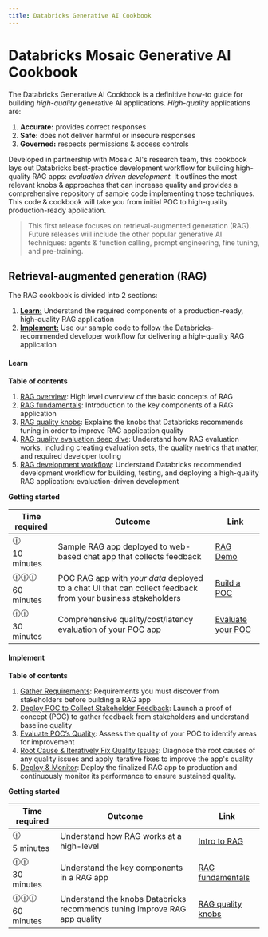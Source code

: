 ```yaml
---
title: Databricks Generative AI Cookbook
---
```


# Databricks Mosaic Generative AI Cookbook

The Databricks Generative AI Cookbook is a definitive how-to guide for building *high-quality* generative AI applications. *High-quality* applications are:
1. **Accurate:** provides correct responses
2. **Safe:** does not deliver harmful or insecure responses
3. **Governed:** respects permissions & access controls

Developed in partnership with Mosaic AI's research team, this cookbook lays out Databricks best-practice development workflow for building high-quality RAG apps: *evaluation driven development.* It outlines the most relevant knobs & approaches that can increase quality and provides a comprehensive repository of sample code implementing those techniques. This code & cookbook will take you from initial POC to high-quality production-ready application.

> This first release focuses on retrieval-augmented generation (RAG).  Future releases will include the other popular generative AI techniques: agents & function calling, prompt engineering, fine tuning, and pre-training.

## Retrieval-augmented generation (RAG)

The RAG cookbook is divided into 2 sections:
1. [**Learn:**](#learn) Understand the required components of a production-ready, high-quality RAG application
2. [**Implement:**](#implement) Use our sample code to follow the Databricks-recommended developer workflow for delivering a high-quality RAG application


#### Learn

**Table of contents**
1. [RAG overview](./nbs/1-introduction-to-rag): High level overview of the basic concepts of RAG
2. [RAG fundamentals](./nbs/2-fundamentals-unstructured): Introduction to the key components of a RAG application
3. [RAG quality knobs](./nbs/3-deep-dive): Explains the knobs that Databricks recommends tuning in order to improve RAG application quality
4. [RAG quality evaluation deep dive](./nbs/4-evaluation): Understand how RAG evaluation works, including creating evaluation sets, the quality metrics that matter, and required developer tooling
5. [RAG development workflow](nbs/5-rag-development-workflow.md): Understand Databricks recommended development workflow for building, testing, and deploying a high-quality RAG application: evaluation-driven development

**Getting started**

| Time required | Outcome | Link |
|------ | ---- | ---- |
| 🕧 <br/> 10 minutes | Sample RAG app deployed to web-based chat app that collects feedback | [RAG Demo]((https://DBDEMO)) |
| 🕧🕧🕧 <br/>60 minutes | POC RAG app with *your data* deployed to a chat UI that can collect feedback from your business stakeholders | [Build a POC](./nbs/5-hands-on-build-poc.md)|
| 🕧🕧 <br/>30 minutes | Comprehensive quality/cost/latency evaluation of your POC app | [Evaluate your POC](./nbs/5-hands-on-evaluate-poc.md) |


#### Implement

**Table of contents**


1. [Gather Requirements](./nbs/5-hands-on-requirements.md): Requirements you must discover from stakeholders before building a RAG app
2. [Deploy POC to Collect Stakeholder Feedback](./nbs/5-hands-on-build-poc.md): Launch a proof of concept (POC) to gather feedback from stakeholders and understand baseline quality
3. [Evaluate POC’s Quality](./nbs/5-hands-on-evaluate-poc.md): Assess the quality of your POC to identify areas for improvement
4. [Root Cause & Iteratively Fix Quality Issues](./nbs/5-hands-on-improve-quality.md): Diagnose the root causes of any quality issues and apply iterative fixes to improve the app's quality
5. [Deploy & Monitor](./nbs/5-hands-on-deploy-and-monitor.md): Deploy the finalized RAG app to production and continuously monitor its performance to ensure sustained quality.

**Getting started**


| Time required | Outcome | Link |
|------ | ---- |  ---- |
| 🕧 <br/> 5 minutes | Understand how RAG works at a high-level | [Intro to RAG](./nbs/1-introduction-to-rag.md) |
| 🕧🕧 <br/> 30 minutes  |Understand the key components in a RAG app |  [RAG fundamentals](./nbs/2-fundamentals-unstructured.md) |
| 🕧🕧🕧 <br/> 60 minutes | Understand the knobs Databricks recommends tuning improve RAG app quality | [RAG quality knobs](./nbs/3-deep-dive.md) |
